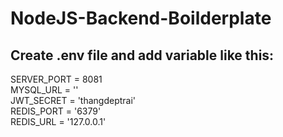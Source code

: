 # NodeJS-Backend-Boilderplate

## Create .env file and add variable like this:

SERVER_PORT = 8081<br/>
MYSQL_URL = ''<br/>
JWT_SECRET = 'thangdeptrai'<br/>
REDIS_PORT = '6379'<br/>
REDIS_URL = '127.0.0.1'<br/>
